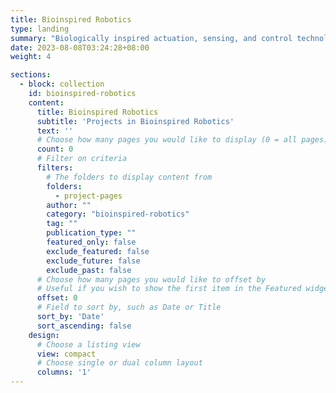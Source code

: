 ```yaml
---
title: Bioinspired Robotics
type: landing
summary: "Biologically inspired actuation, sensing, and control technologies for high performance robots for search and rescue missions"
date: 2023-08-08T03:24:28+08:00
weight: 4

sections:
  - block: collection
    id: bioinspired-robotics
    content:
      title: Bioinspired Robotics
      subtitle: 'Projects in Bioinspired Robotics'
      text: ''
      # Choose how many pages you would like to display (0 = all pages)
      count: 0
      # Filter on criteria
      filters:
        # The folders to display content from
        folders:
          - project-pages
        author: ""
        category: "bioinspired-robotics"
        tag: ""
        publication_type: ""
        featured_only: false
        exclude_featured: false
        exclude_future: false
        exclude_past: false
      # Choose how many pages you would like to offset by
      # Useful if you wish to show the first item in the Featured widget
      offset: 0
      # Field to sort by, such as Date or Title
      sort_by: 'Date'
      sort_ascending: false
    design:
      # Choose a listing view
      view: compact
      # Choose single or dual column layout
      columns: '1'
---
```


